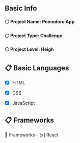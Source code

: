 ## Basic Info

#### :white_circle: Project Name: **Pomodoro App**

#### :white_circle: Project Type: **Challenge**

#### :white_circle: Project Level: **Heigh**


## :clipboard: Basic Languages
 - [x] HTML
 - [x] CSS
 - [x] JavaScript


## :clipboard: Frameworks
   :pushpin: Frameworks
     - [x] React
